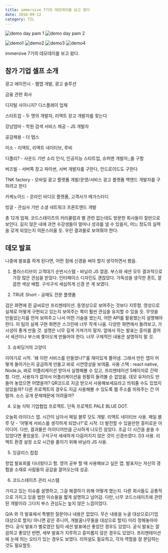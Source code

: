 ```yaml
---
title: immersive 7기의 데모데이를 보고 왔다
date: 2018-09-12
category: TIL
---
```


![demo day pam 1](https://user-images.githubusercontent.com/39457256/45704855-ff80bd00-bbb2-11e8-86ab-b5f6a9bc4a86.png)
![demo day pam 2](https://user-images.githubusercontent.com/39457256/45704856-ff80bd00-bbb2-11e8-99f6-ea45e7350a7e.png)

![demo1](https://user-images.githubusercontent.com/39457256/45704967-440c5880-bbb3-11e8-8458-6ab2658156ac.png)
![demo2](https://user-images.githubusercontent.com/39457256/45704976-47074900-bbb3-11e8-980f-e00e127c9654.png)
![demo3](https://user-images.githubusercontent.com/39457256/45704979-47074900-bbb3-11e8-9480-a0be432b9f23.png)
![demo4](https://user-images.githubusercontent.com/39457256/45704980-479fdf80-bbb3-11e8-96e1-161b667bd463.png)

immersive 7기의 데모데이를 보고 왔다.

## 참가 기업 셀프 소개

광고 에이전시 - 웹앱 개발, 광고 솔루션

금융 관련 회사

디지털 사이니지? 디스플레이 업체

스타트업 - 두 명의 개발자, 리액트 장고 개발자를 찾는다

강남엄마 - 학원 검색 서비스 제공 - JS 개발자

공감채용 - 더 탭스

미소 - 리액트, 리액트 네이티브, 루비

디플리? - 사운드 기반 소리 인식, 인공지능 스타트업, 슈퍼맨 개발자;;를 구함

버즈빌 - 서버쪽 장고 파이썬, 서버 개발자를 구한다, 안드로이드도 구한다

TNK factory - 모바일 광고 플랫폼 개발/운영/서비스 광고 플랫폼 백엔드 개발자를 구하려고 한다

카케노이드 - 온라인 비디오 플랫폼, 고객사가 메가스터디

빙글 - 관심사 기반 소셜 네트워크 프론트엔드 개발

총 12개 업체. 코드스테이츠의 커리큘럼과 별 관련 없는데도 방문한 회사들이 절반으로 보인다. 길지 않은 내에 과연 수강생들이 얼마나 성과를 낼 수 있을지, 어느 정도의 실력을 갖게 되었는지 의문스러울 듯. 우린 결과물로 보여줘야 한다.

## 데모 발표

나중에 발표를 하게 된다면, 어떤 점에 신경을 써야 할지 생각하면서 봤음.

1. 플러스티브이 고객대기 순번시스템 - 바닐라 JS 깔끔. 부스와 세션 모두 결과적으로 가장 많은 관심을 받았다. 인터페이스 디자인도 괜찮았다. 가독성을 생각한 폰트, 깔끔한 색상 배합. 구석구석 세심하게 신경 쓴 게 보였다.

2. TRUE Short - 공매도 전문 플랫폼

검은 화면에 흰 글씨로만 프리젠테이션. 동영상으로 보여주는 것보다 지루함. 영상으로 실제로 어떻게 구현되고 있는지 보여주는 쪽이 훨씬 관심을 유지할 수 있을 듯. 무엇을 만들었는지를 먼저 보여주고 나서 어떤 기술을 썼는지, 어떤 API를 활용했는지 설명해야 한다. 이 팀의 실제 구현 화면은 스크린에 너무 작게 나옴. 다양한 화면에서 돌려보고, 가시성이 좋게 만들 것. 설명은 너무 길게 가져가지 말자. 앞에서 하는 발표는 흥미를 끌어서 세션이나 부스에 쫓아오게 만들어야 한다. 너무 구체적인 내용은 설명하지 말 것.

3. 슈뢰딩거의 고양이

이야기로 시작. '왜 이런 서비스를 만들었나?'를 재미있게 풀어냄. 그래서 만든 앱이 어떻게 돌아가는지 궁금하게 만들고 바로 시연영상을 보여줌. 사용 스택 : react native, Node.js, 바로 어플리케이션 받아서 실행해볼 수 있고, 프리젠테이션 5페이지로 간략함. 다만, 사용자가 없어서 어플리케이션을 원활히 돌려볼 순 없었음. 데모 유저라도 만들어 놓았으면 어땠을까? QR코드로 지금 받으서 사용해보세요라고 띄워줄 수도 있었지 않았을까? 다른 프로젝트의 경우도 지금 사용해볼 수 있도록 웹 주소를 띄워주는 건 어떨까. 소스 공개 문제때문에 어려울까?

4. 오늘 식탁 기업협업 프로젝트. 단독 프로젝트 PALE BLUE DOT.

오늘회 라이더스 앱. 시간이 남아서 페일 블루 닷도 개발. 리액트 네이티브 사용. 페일 블루 닷 - '어떻게 서비스를 생각하게 되었나?'로 시작. 더 발전할 수 있을만한 흥미로운 아이디어. 다만, 결과물은 아이디어만큼 근사하게 나오진 않았다. 조금 더 시간을 쏟을 수 있었다면 좋았을듯. 구석구석 세세하게 다듬어지지 않은 것이 신경쓰였다. D3 사용. 리액트 환경 설정 소모 시간을 줄이기 위해 바닐라 JS 사용.

5. 잉글리스 찹찹

창업 발표회를 다녀왔다고 함. 영어 공부 할 때 사용해보고 싶은 앱. 발표자는 자신의 경험을 소재로 사람들의 공감을 끌어오는데 성공.

6. 코드스테이츠 관리 시스템

가지고 있는 이슈를 설명하고, 그걸 해결하기 위해 어떻게 했는지. 다른 회사들도 공통적으로 가지고 있을 법한 이슈들을 짧게 설명하고 넘어감. 다만, 너무 코드스테이츠에 관련된 개발이라 그다지 부스 관심도는 높지 않은 느낌이었다.

Q/A 와 각 발표에서 특별한 질문이나 내용은 없었다. 무슨 내용을 누굴 대상으로(기업 대상으로 할지/ 아니면 같은 쥬니어, 개발꿈나무들을 대상으로 할지) 미리 정해놓아야 한다. 공식 발표가 별로였던 팀이 세션 발표에선 좋았던 경우도 있었다. 공식 발표는 깔끔하고 좋았던 반면, 세부 발표가 지루하고 흥미롭지 않은 경우도 있었다. 프리젠테이션에 눈에 띄는 오타가 있는 경우도 보였다. 리허설도 필요하고, 각자 역할을 잘 분담하는 것도 필요할듯.
